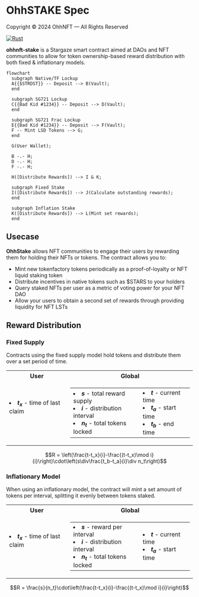 # OhhSTAKE Spec

Copyright © 2024 OhhNFT — All Rights Reserved

[![Rust](https://github.com/ohhNFT/sg721-stake/actions/workflows/rust.yml/badge.svg)](https://github.com/ohhNFT/sg721-stake/actions/workflows/rust.yml)

**ohhnft-stake** is a Stargaze smart contract aimed at DAOs and NFT communities to allow for token ownership-based reward distribution with both fixed & inflationary models.

```mermaid
flowchart
  subgraph Native/TF Lockup
  A{{$STRDST}} -- Deposit --> B(Vault);
  end

  subgraph SG721 Lockup
  C{{Bad Kid #1234}} -- Deposit --> D(Vault);
  end

  subgraph SG721 Frac Lockup
  E{{Bad Kid #1234}} -- Deposit --> F(Vault);
  F -- Mint LSD Tokens --> G;
  end

  G(User Wallet);

  B -.- H;
  D -.- H;
  F -.- H;

  H([Distribute Rewards]) --> I & K;

  subgraph Fixed Stake
  I([Distribute Rewards]) --> J(Calculate outstanding rewards);
  end

  subgraph Inflation Stake
  K([Distribute Rewards]) --> L(Mint set rewards);
  end

```

## Usecase

**OhhStake** allows NFT communities to engage their users by rewarding them for holding their NFTs or tokens. The contract allows you to:

- Mint new tokenfactory tokens periodically as a proof-of-loyalty or NFT liquid staking token
- Distribute incentives in native tokens such as $STARS to your holders
- Query staked NFTs per user as a metric of voting power for your NFT DAO
- Allow your users to obtain a second set of rewards through providing liquidity for NFT LSTs

## Reward Distribution

### Fixed Supply

Contracts using the fixed supply model hold tokens and distribute them over a set period of time.

<table>
  <tr>
    <th>User</th>
    <th>Global</th>
  </tr>
  <tr>
  <td>
    <table>
      <li>
        <b><i>t<sub>x</sub></i></b> - time of last claim
      </li>
    </table>
  </td>
  <td>
    <table>
      <td>
        <li>
          <b><i>s</i></b> - total reward supply
        </li>
        <li>
          <b><i>i</i></b> - distribution interval
        </li>
        <li>
          <b><i>n<sub>t</sub></i></b> - total tokens locked
        </li>
      </td>
      <td>
      <li>
        <b><i>t</i></b> - current time
      </li>
      <li>
        <b><i>t<sub>a</i></b> - start time
      </li>
      <li>
        <b><i>t<sub>b</sub></i></b> - end time
      </li>
    </td>
    </table>
  </td>
  </tr>
</table>

$$R = \left(\frac{t-t_x}{i}-\frac{(t-t_x)\mod i}{i}\right)\cdot\left(s\div\frac{t_b-t_a}{i}\div n_t\right)$$

### Inflationary Model

When using an inflationary model, the contract will mint a set amount of tokens per interval, splitting it evenly between tokens staked.

<table>
  <tr>
    <th>User</th>
    <th>Global</th>
  </tr>
  <tr>
  <td>
    <table>
      <li>
        <b><i>t<sub>x</sub></i></b> - time of last claim
      </li>
    </table>
  </td>
  <td>
    <table>
      <td>
        <li>
          <b><i>s</i></b> - reward per interval
        </li>
        <li>
          <b><i>i</i></b> - distribution interval
        </li>
        <li>
          <b><i>n<sub>t</sub></i></b> - total tokens locked
        </li>
      </td>
      <td>
      <li>
        <b><i>t</i></b> - current time
      </li>
      <li>
        <b><i>t<sub>a</i></b> - start time
      </li>
    </td>
    </table>
  </td>
  </tr>
</table>

$$R = \frac{s}{n_t}\cdot\left(\frac{t-t_x}{i}-\frac{(t-t_x)\mod i}{i}\right)$$
